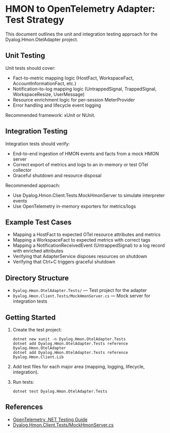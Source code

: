 # HMON to OpenTelemetry Adapter: Test Strategy

This document outlines the unit and integration testing approach for the Dyalog.Hmon.OtelAdapter project.

## Unit Testing

Unit tests should cover:
- Fact-to-metric mapping logic (HostFact, WorkspaceFact, AccountInformationFact, etc.)
- Notification-to-log mapping logic (UntrappedSignal, TrappedSignal, WorkspaceResize, UserMessage)
- Resource enrichment logic for per-session MeterProvider
- Error handling and lifecycle event logging

Recommended framework: xUnit or NUnit.

## Integration Testing

Integration tests should verify:
- End-to-end ingestion of HMON events and facts from a mock HMON server
- Correct export of metrics and logs to an in-memory or test OTel collector
- Graceful shutdown and resource disposal

Recommended approach:
- Use Dyalog.Hmon.Client.Tests.MockHmonServer to simulate interpreter events
- Use OpenTelemetry in-memory exporters for metrics/logs

## Example Test Cases

- Mapping a HostFact to expected OTel resource attributes and metrics
- Mapping a WorkspaceFact to expected metrics with correct tags
- Mapping a NotificationReceivedEvent (UntrappedSignal) to a log record with enriched attributes
- Verifying that AdapterService disposes resources on shutdown
- Verifying that Ctrl+C triggers graceful shutdown

## Directory Structure

- `Dyalog.Hmon.OtelAdapter.Tests/` — Test project for the adapter
- `Dyalog.Hmon.Client.Tests/MockHmonServer.cs` — Mock server for integration tests

## Getting Started

1. Create the test project:
   ```
   dotnet new xunit -n Dyalog.Hmon.OtelAdapter.Tests
   dotnet add Dyalog.Hmon.OtelAdapter.Tests reference Dyalog.Hmon.OtelAdapter
   dotnet add Dyalog.Hmon.OtelAdapter.Tests reference Dyalog.Hmon.Client.Lib
   ```

2. Add test files for each major area (mapping, logging, lifecycle, integration).

3. Run tests:
   ```
   dotnet test Dyalog.Hmon.OtelAdapter.Tests
   ```

## References

- [OpenTelemetry .NET Testing Guide](https://opentelemetry.io/docs/instrumentation/net/testing/)
- [Dyalog.Hmon.Client.Tests/MockHmonServer.cs](../Dyalog.Hmon.Client.Tests/MockHmonServer.cs)
